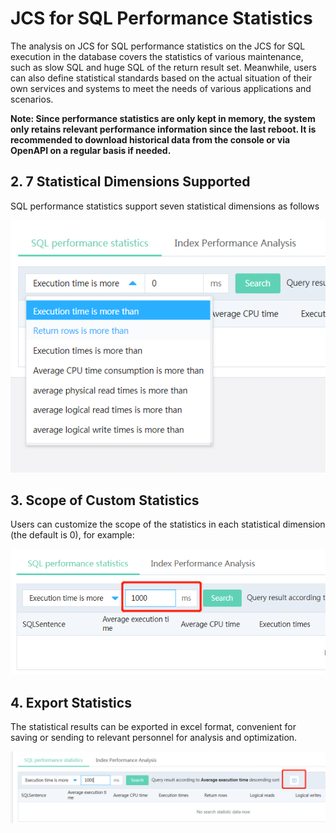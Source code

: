 # JCS for SQL Performance Statistics
The analysis on JCS for SQL performance statistics on the JCS for SQL execution in the database covers the statistics of various maintenance, such as slow SQL and huge SQL of the return result set. Meanwhile, users can also define statistical standards based on the actual situation of their own services and systems to meet the needs of various applications and scenarios.

**Note: Since performance statistics are only kept in memory, the system only retains relevant performance information since the last reboot. It is recommended to download historical data from the console or via OpenAPI on a regular basis if needed.**

## 2. 7 Statistical Dimensions Supported
SQL performance statistics support seven statistical dimensions as follows

![SQL性能1](../../../../../image/RDS/SQL-Performance-1.png)

## 3. Scope of Custom Statistics
Users can customize the scope of the statistics in each statistical dimension (the default is 0), for example:

![SQL性能2](../../../../../image/RDS/SQL-Performance-2.png)


## 4. Export Statistics
The statistical results can be exported in excel format, convenient for saving or sending to relevant personnel for analysis and optimization.

![SQL性能3](../../../../../image/RDS/SQL-Performance-3.png)

